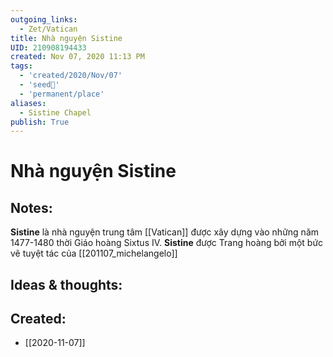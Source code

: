 ```yaml
---
outgoing_links:
  - Zet/Vatican
title: Nhà nguyện Sistine
UID: 210908194433
created: Nov 07, 2020 11:13 PM
tags:
  - 'created/2020/Nov/07'
  - 'seed🥜'
  - 'permanent/place'
aliases:
  - Sistine Chapel
publish: True
---
```

# Nhà nguyện Sistine

## Notes:
**Sistine** là nhà nguyện trung tâm [[Vatican]] được xây dựng vào những năm 1477-1480 thời Giáo hoàng Sixtus IV. **Sistine**  được Trang hoàng bởi một bức vẽ tuyệt tác của [[201107_michelangelo]]

## Ideas & thoughts:
## Created:
- [[2020-11-07]]
